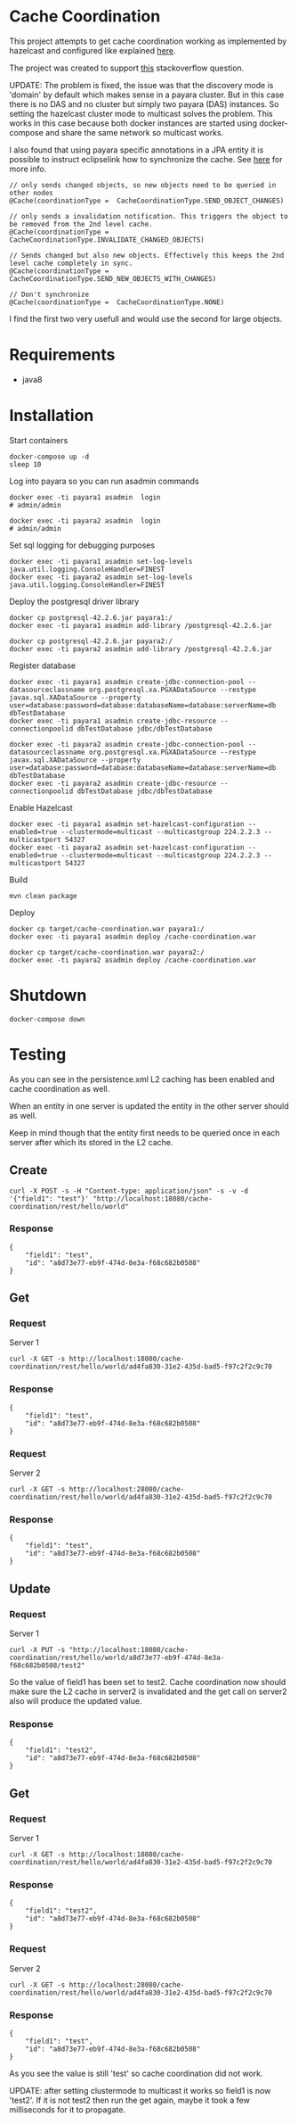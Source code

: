 # Cache Coordination

This project attempts to get cache coordination working as implemented by hazelcast and configured like explained [here](https://blog.payara.fish/setting-up-cache-jpa-coordination-with-the-payara-platform-using-eclipselink-and-jms/hazelcast).

The project was created to support [this](https://stackoverflow.com/questions/63940674/setup-eclipselink-cache-coordination-in-payara) stackoverflow question.

UPDATE: The problem is fixed, the issue was that the discovery mode is 'domain' by default which makes sense in a payara cluster. But in this case there is no DAS and no cluster but simply two payara (DAS) instances. So setting the hazelcast cluster mode to multicast solves the problem. This works in this case because both docker instances are started using docker-compose and share the same network so multicast works.

I also found that using payara specific annotations in a JPA entity it is possible to instruct eclipselink how to synchronize the cache. See [here](https://www.eclipse.org/eclipselink/documentation/2.7/solutions/scaling002.htm#CEGCABII) for more info.

	// only sends changed objects, so new objects need to be queried in other nodes
	@Cache(coordinationType =  CacheCoordinationType.SEND_OBJECT_CHANGES)

	// only sends a invalidation notification. This triggers the object to be removed from the 2nd level cache.
	@Cache(coordinationType =  CacheCoordinationType.INVALIDATE_CHANGED_OBJECTS)

	// Sends changed but also new objects. Effectively this keeps the 2nd level cache completely in sync.
	@Cache(coordinationType =  CacheCoordinationType.SEND_NEW_OBJECTS_WITH_CHANGES)

	// Don't synchronize
	@Cache(coordinationType =  CacheCoordinationType.NONE)

I find the first two very usefull and would use the second for large objects.

# Requirements

- java8

# Installation

Start containers

    docker-compose up -d
    sleep 10

Log into payara so you can run asadmin commands

    docker exec -ti payara1 asadmin  login
    # admin/admin
    
    docker exec -ti payara2 asadmin  login
    # admin/admin

Set sql logging for debugging purposes

    docker exec -ti payara1 asadmin set-log-levels java.util.logging.ConsoleHandler=FINEST
    docker exec -ti payara2 asadmin set-log-levels java.util.logging.ConsoleHandler=FINEST

Deploy the postgresql driver library

    docker cp postgresql-42.2.6.jar payara1:/
    docker exec -ti payara1 asadmin add-library /postgresql-42.2.6.jar

    docker cp postgresql-42.2.6.jar payara2:/
    docker exec -ti payara2 asadmin add-library /postgresql-42.2.6.jar

Register database

	docker exec -ti payara1 asadmin create-jdbc-connection-pool --datasourceclassname org.postgresql.xa.PGXADataSource --restype javax.sql.XADataSource --property user=database:password=database:databaseName=database:serverName=db dbTestDatabase
	docker exec -ti payara1 asadmin create-jdbc-resource --connectionpoolid dbTestDatabase jdbc/dbTestDatabase

	docker exec -ti payara2 asadmin create-jdbc-connection-pool --datasourceclassname org.postgresql.xa.PGXADataSource --restype javax.sql.XADataSource --property user=database:password=database:databaseName=database:serverName=db dbTestDatabase
	docker exec -ti payara2 asadmin create-jdbc-resource --connectionpoolid dbTestDatabase jdbc/dbTestDatabase

Enable Hazelcast

	docker exec -ti payara1 asadmin set-hazelcast-configuration --enabled=true --clustermode=multicast --multicastgroup 224.2.2.3 --multicastport 54327
	docker exec -ti payara2 asadmin set-hazelcast-configuration --enabled=true --clustermode=multicast --multicastgroup 224.2.2.3 --multicastport 54327

Build

    mvn clean package
    
Deploy

    docker cp target/cache-coordination.war payara1:/
    docker exec -ti payara1 asadmin deploy /cache-coordination.war

    docker cp target/cache-coordination.war payara2:/
    docker exec -ti payara2 asadmin deploy /cache-coordination.war

# Shutdown

    docker-compose down
    
# Testing

As you can see in the persistence.xml L2 caching has been enabled and cache coordination as well.

When an entity in one server is updated the entity in the other server should as well.

Keep in mind though that the entity first needs to be queried once in each server after which its stored in the L2 cache.

## Create

	curl -X POST -s -H "Content-type: application/json" -s -v -d '{"field1": "test"}' "http://localhost:18080/cache-coordination/rest/hello/world"

### Response
```
{
    "field1": "test",
    "id": "a8d73e77-eb9f-474d-8e3a-f68c682b0508"
}
```

## Get

### Request

Server 1

	curl -X GET -s http://localhost:18080/cache-coordination/rest/hello/world/ad4fa830-31e2-435d-bad5-f97c2f2c9c70

### Response

```
{
    "field1": "test",
    "id": "a8d73e77-eb9f-474d-8e3a-f68c682b0508"
}
```

### Request

Server 2

	curl -X GET -s http://localhost:28080/cache-coordination/rest/hello/world/ad4fa830-31e2-435d-bad5-f97c2f2c9c70

### Response

```
{
    "field1": "test",
    "id": "a8d73e77-eb9f-474d-8e3a-f68c682b0508"
}
```

## Update

### Request

Server 1

	curl -X PUT -s "http://localhost:18080/cache-coordination/rest/hello/world/a8d73e77-eb9f-474d-8e3a-f68c682b0508/test2"

So the value of field1 has been set to test2. Cache coordination now should make sure the L2 cache in server2 is 
invalidated and the get call on server2 also will produce the updated value.
 
### Response

```
{
    "field1": "test2",
    "id": "a8d73e77-eb9f-474d-8e3a-f68c682b0508"
}
```

## Get

### Request

Server 1

	curl -X GET -s http://localhost:18080/cache-coordination/rest/hello/world/ad4fa830-31e2-435d-bad5-f97c2f2c9c70

### Response

```
{
    "field1": "test2",
    "id": "a8d73e77-eb9f-474d-8e3a-f68c682b0508"
}
```

### Request

Server 2

	curl -X GET -s http://localhost:28080/cache-coordination/rest/hello/world/ad4fa830-31e2-435d-bad5-f97c2f2c9c70

### Response

```
{
    "field1": "test",
    "id": "a8d73e77-eb9f-474d-8e3a-f68c682b0508"
}
```

As you see the value is still 'test' so cache coordination did not work.

UPDATE: after setting clustermode to multicast it works so field1 is now 'test2'. If it is not test2 then run the get again, maybe it took a few milliseconds for it to propagate.

